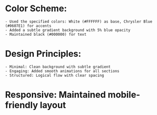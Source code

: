# Color Scheme:
    - Used the specified colors: White (#FFFFFF) as base, Chrysler Blue (#0607E1) for accents
    - Added a subtle gradient background with 5% blue opacity
    - Maintained black (#000000) for text

# Design Principles:
    - Minimal: Clean background with subtle gradient
    - Engaging: Added smooth animations for all sections
    - Structured: Logical flow with clear spacing

# Responsive: Maintained mobile-friendly layout 
